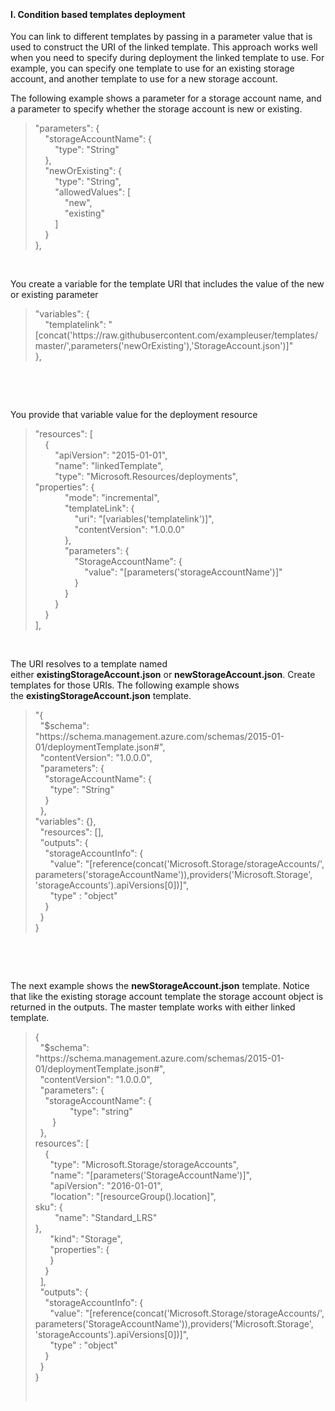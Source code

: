 <br><h4><b>I.	Condition based templates deployment</h3></b>
<p>You can link to different templates by passing in a  parameter value that is used to construct the URI of the linked template. This  approach works well when you need to specify during deployment the linked  template to use. For example, you can specify one template to use for an  existing storage account, and another template to use for a new storage  account.</p>
<p>The following example shows a parameter for a storage  account name, and a parameter to specify whether the storage account is new or  existing.<br>
<div>
  <blockquote>
    <p>&quot;parameters&quot;: { <br>
      &nbsp;&nbsp;&nbsp;      &quot;storageAccountName&quot;: { <br>
      &nbsp;&nbsp;&nbsp;&nbsp;&nbsp;&nbsp;&nbsp;      &quot;type&quot;: &quot;String&quot; <br>
      &nbsp;&nbsp;&nbsp; }, <br>
      &nbsp;&nbsp;&nbsp;      &quot;newOrExisting&quot;: { <br>
      &nbsp;&nbsp;&nbsp;&nbsp;&nbsp;&nbsp;&nbsp;      &quot;type&quot;: &quot;String&quot;, <br>
      &nbsp;&nbsp;&nbsp;&nbsp;&nbsp;&nbsp;&nbsp;      &quot;allowedValues&quot;: [ <br>
      &nbsp;&nbsp;&nbsp;&nbsp;&nbsp;&nbsp;&nbsp;&nbsp;&nbsp;&nbsp;&nbsp;      &quot;new&quot;, <br>
      &nbsp;&nbsp;&nbsp;&nbsp;&nbsp;&nbsp;&nbsp;&nbsp;&nbsp;&nbsp;&nbsp;      &quot;existing&quot; <br>
      &nbsp;&nbsp;&nbsp;&nbsp;&nbsp;&nbsp;&nbsp; ] <br>
      &nbsp;&nbsp;&nbsp; } <br>
      },&nbsp;&nbsp;&nbsp;&nbsp;&nbsp; </p>
  </blockquote>
</div>
</p>
<br><p>You create a variable for the template URI  that includes the value of the new or existing parameter<br>
</p>
<div>
  <blockquote>
    <p>&quot;variables&quot;: { <br>
      &nbsp;&nbsp;&nbsp;      &quot;templatelink&quot;:      &quot;[concat('https://raw.githubusercontent.com/exampleuser/templates/master/',parameters('newOrExisting'),'StorageAccount.json')]&quot; <br>
      },&nbsp;&nbsp; </p>
  </blockquote>
</div>
<p>&nbsp;</p>
<br><p>You provide that variable value for the  deployment resource<br>
<div>
  <blockquote>
    <p>&quot;resources&quot;: [ <br>
      &nbsp;&nbsp;&nbsp; { <br>
      &nbsp;&nbsp;&nbsp;&nbsp;&nbsp;&nbsp;&nbsp;      &quot;apiVersion&quot;: &quot;2015-01-01&quot;, <br>
      &nbsp;&nbsp;&nbsp;&nbsp;&nbsp;&nbsp;&nbsp;      &quot;name&quot;: &quot;linkedTemplate&quot;, <br>
      &nbsp;&nbsp;&nbsp;&nbsp;&nbsp;&nbsp;&nbsp;      &quot;type&quot;: &quot;Microsoft.Resources/deployments&quot;,&nbsp;&nbsp; <br>
      &quot;properties&quot;: { <br>
      &nbsp;&nbsp;&nbsp;&nbsp;&nbsp;&nbsp;&nbsp;&nbsp;&nbsp;&nbsp;&nbsp;      &quot;mode&quot;: &quot;incremental&quot;, <br>
      &nbsp;&nbsp;&nbsp;&nbsp;&nbsp;&nbsp;&nbsp;&nbsp;&nbsp;&nbsp;&nbsp;      &quot;templateLink&quot;: { <br>
      &nbsp;&nbsp;&nbsp;&nbsp;&nbsp;&nbsp;&nbsp;&nbsp;&nbsp;&nbsp;&nbsp;&nbsp;&nbsp;&nbsp;&nbsp;      &quot;uri&quot;: &quot;[variables('templatelink')]&quot;, <br>
      &nbsp;&nbsp;&nbsp;&nbsp;&nbsp;&nbsp;&nbsp;&nbsp;&nbsp;&nbsp;&nbsp;&nbsp;&nbsp;&nbsp;&nbsp;      &quot;contentVersion&quot;: &quot;1.0.0.0&quot; <br>
      &nbsp;&nbsp;&nbsp;&nbsp;&nbsp;&nbsp;&nbsp;&nbsp;&nbsp;&nbsp;&nbsp; }, <br>
      &nbsp;&nbsp;&nbsp;&nbsp;&nbsp;&nbsp;&nbsp;&nbsp;&nbsp;&nbsp;&nbsp;      &quot;parameters&quot;: { <br>
      &nbsp;&nbsp;&nbsp;&nbsp;&nbsp;&nbsp;&nbsp;&nbsp;&nbsp;&nbsp;&nbsp;&nbsp;&nbsp;&nbsp;&nbsp;      &quot;StorageAccountName&quot;: { <br>
      &nbsp;&nbsp;&nbsp;&nbsp;&nbsp;&nbsp;&nbsp;&nbsp;&nbsp;&nbsp;&nbsp;&nbsp;&nbsp;&nbsp;&nbsp;&nbsp;&nbsp;&nbsp;&nbsp;      &quot;value&quot;: &quot;[parameters('storageAccountName')]&quot; <br>
      &nbsp;&nbsp;&nbsp;&nbsp;&nbsp;&nbsp;&nbsp;&nbsp;&nbsp;&nbsp;&nbsp;&nbsp;&nbsp;&nbsp;&nbsp; } <br>
      &nbsp;&nbsp;&nbsp;&nbsp;&nbsp;&nbsp;&nbsp;&nbsp;&nbsp;&nbsp;&nbsp; } <br>
      &nbsp;&nbsp;&nbsp;&nbsp;&nbsp;&nbsp;&nbsp; } <br>
      &nbsp;&nbsp;&nbsp; } <br>
      ], </p>
  </blockquote>
</div>
</p>
<br><p>The URI resolves to a template named  either&nbsp;<strong>existingStorageAccount.json</strong>&nbsp;or&nbsp;<strong>newStorageAccount.json</strong>.  Create templates for those URIs. The following example shows the&nbsp;<strong>existingStorageAccount.json</strong>&nbsp;template.<br>
<div>
  <blockquote>
    <p>&quot;{ <br>
      &nbsp;      &quot;$schema&quot;:      &quot;https://schema.management.azure.com/schemas/2015-01-01/deploymentTemplate.json#&quot;, <br>
      &nbsp;      &quot;contentVersion&quot;: &quot;1.0.0.0&quot;, <br>
      &nbsp;      &quot;parameters&quot;: { <br>
      &nbsp;&nbsp;&nbsp;      &quot;storageAccountName&quot;: { <br>
      &nbsp;&nbsp;&nbsp;&nbsp;&nbsp;      &quot;type&quot;: &quot;String&quot; <br>
      &nbsp;&nbsp;&nbsp; } <br>
      &nbsp; }, <br>
      &quot;variables&quot;: {}, <br>
      &nbsp;      &quot;resources&quot;: [], <br>
      &nbsp;      &quot;outputs&quot;: { <br>
      &nbsp;&nbsp;&nbsp;      &quot;storageAccountInfo&quot;: { <br>
      &nbsp;&nbsp;&nbsp;&nbsp;&nbsp;      &quot;value&quot;:      &quot;[reference(concat('Microsoft.Storage/storageAccounts/',      parameters('storageAccountName')),providers('Microsoft.Storage',      'storageAccounts').apiVersions[0])]&quot;, <br>
      &nbsp;&nbsp;&nbsp;&nbsp;&nbsp;      &quot;type&quot; : &quot;object&quot; <br>
      &nbsp;&nbsp;&nbsp; } <br>
      &nbsp; } <br>
      } </p>
  </blockquote>
</div>
<p>&nbsp;</p>
</br><p>The next example shows the&nbsp;<strong>newStorageAccount.json</strong>&nbsp;template.  Notice that like the existing storage account template the storage account  object is returned in the outputs. The master template works with either linked  template.<br>
</p>
<div>
  <blockquote>
    <p>{ <br>
      &nbsp;      &quot;$schema&quot;:      &quot;https://schema.management.azure.com/schemas/2015-01-01/deploymentTemplate.json#&quot;, <br>
      &nbsp;      &quot;contentVersion&quot;: &quot;1.0.0.0&quot;, <br>
      &nbsp;      &quot;parameters&quot;: { <br>
      &nbsp;&nbsp;&nbsp;      &quot;storageAccountName&quot;: { <br>
      &nbsp;&nbsp;&nbsp;&nbsp;&nbsp;&nbsp;&nbsp;&nbsp;&nbsp;&nbsp;&nbsp;&nbsp;&nbsp; &quot;type&quot;:      &quot;string&quot; <br>
      &nbsp;&nbsp;&nbsp; &nbsp;&nbsp; } <br>
      &nbsp; }, <br>
      resources&quot;: [ <br>
      &nbsp;&nbsp;&nbsp; { <br>
      &nbsp;&nbsp;&nbsp;&nbsp;&nbsp;      &quot;type&quot;: &quot;Microsoft.Storage/storageAccounts&quot;, <br>
      &nbsp;&nbsp;&nbsp;&nbsp;&nbsp;      &quot;name&quot;: &quot;[parameters('StorageAccountName')]&quot;, <br>
      &nbsp;&nbsp;&nbsp;&nbsp;&nbsp;      &quot;apiVersion&quot;: &quot;2016-01-01&quot;, <br>
      &nbsp;&nbsp;&nbsp;&nbsp;&nbsp;      &quot;location&quot;: &quot;[resourceGroup().location]&quot;, <br>
      sku&quot;: { <br>
      &nbsp;&nbsp;&nbsp;&nbsp;&nbsp;&nbsp;&nbsp;      &quot;name&quot;: &quot;Standard_LRS&quot; <br>
      }, <br>
      &nbsp;&nbsp;&nbsp;&nbsp;&nbsp;      &quot;kind&quot;: &quot;Storage&quot;, <br>
      &nbsp;&nbsp;&nbsp;&nbsp;&nbsp;      &quot;properties&quot;: { <br>
      &nbsp;&nbsp;&nbsp;&nbsp;&nbsp; } <br>
      &nbsp;&nbsp;&nbsp; } <br>
      &nbsp; ], <br>
      &nbsp;      &quot;outputs&quot;: { <br>
      &nbsp;&nbsp;&nbsp;      &quot;storageAccountInfo&quot;: { <br>
      &nbsp;&nbsp;&nbsp;&nbsp;&nbsp;      &quot;value&quot;:      &quot;[reference(concat('Microsoft.Storage/storageAccounts/',      parameters('StorageAccountName')),providers('Microsoft.Storage',      'storageAccounts').apiVersions[0])]&quot;, <br>
      &nbsp;&nbsp;&nbsp;&nbsp;&nbsp;      &quot;type&quot; : &quot;object&quot; <br>
      &nbsp;&nbsp;&nbsp; } <br>
      &nbsp; } <br>
      } </p>
    <p>&nbsp;</p>
  </blockquote>
</div>

